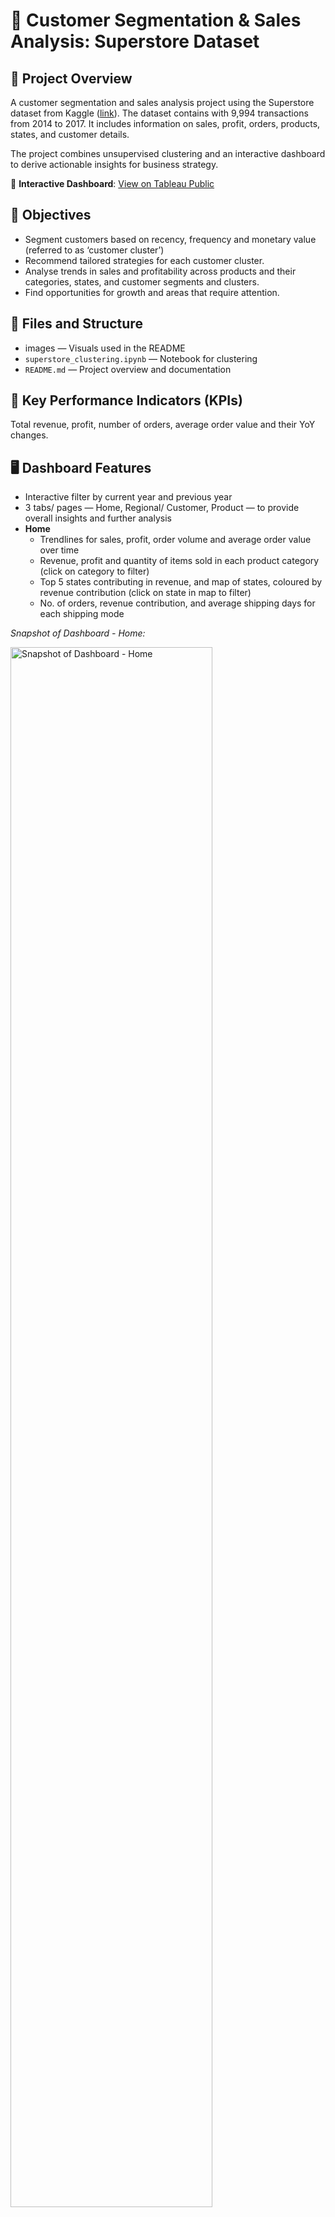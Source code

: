 # 🛒 Customer Segmentation & Sales Analysis: Superstore Dataset

## 📌 Project Overview
A customer segmentation and sales analysis project using the Superstore dataset from Kaggle ([link](https://www.kaggle.com/datasets/vivek468/superstore-dataset-final/data)). The dataset contains with 9,994 transactions from 2014 to 2017. It includes information on sales, profit, orders, products, states, and customer details.

The project combines unsupervised clustering and an interactive dashboard to derive actionable insights for business strategy.

🔗 **Interactive Dashboard**: [View on Tableau Public](https://public.tableau.com/views/SuperstoreDashboard_17588127803760/Home?:language=en-GB&:sid=&:redirect=auth&:display_count=n&:origin=viz_share_link)

## 🎯 Objectives
- Segment customers based on recency, frequency and monetary value (referred to as ‘customer cluster’)
- Recommend tailored strategies for each customer cluster.
- Analyse trends in sales and profitability across products and their categories, states, and customer segments and clusters.
- Find opportunities for growth and areas that require attention.

## 📁 Files and Structure
- images — Visuals used in the README
- `superstore_clustering.ipynb` — Notebook for clustering
- `README.md` — Project overview and documentation

## 📌 Key Performance Indicators (KPIs)
Total revenue, profit, number of orders, average order value and their YoY changes.

## 🖥️ Dashboard Features
- Interactive filter by current year and previous year
- 3 tabs/ pages — Home, Regional/ Customer, Product — to provide overall insights and further analysis
- **Home**
    - Trendlines for sales, profit, order volume and average order value over time
    - Revenue, profit and quantity of items sold in each product category (click on category to filter)
    - Top 5 states contributing in revenue, and map of states, coloured by revenue contribution (click on state in map to filter)
    - No. of orders, revenue contribution, and average shipping days for each shipping mode

_Snapshot of Dashboard - Home:_

<img src="/images/Home.png" alt="Snapshot of Dashboard - Home" width="80%"/>

- **Regional/ Customer**
    - Revenue and profit from each customer segment (click on segment to filter)
    - Revenue by states
    - Revenue contribution from each customer cluster (in selected year only)
    - RFM breakdown for each customer cluster (historical)
    - Top 5 states in revenue, profit, and order volume

_Snapshot of Dashboard - Regional/ Customer:_

<img src="/images/Regional_Customer.png" alt="Snapshot of Dashboard - Regional/ Customer" width="80%"/>

- **Product**
    - Revenue, profit and quantity of items sold in each product category (click on category to filter)
    - Revenue, profit and quantity of items sold from each product subcategory, coloured by category
    - Top 10 products in revenue, profit, and quantity of sales

_Snapshot of Dashboard - Product:_

<img src="/images/Product.png" alt="Snapshot of Dashboard - Product" width="80%"/>

## 💡 Key Insights
- Sales, profit and order volume have been increasing compared to previous years.
- Average order value, however, has been declining.
- Customer segment:
    - Consumers contribute the most to revenue and profit.
- Customer clusters identified: Nurture, Reward, Re-engage, Reconnect
    - ‘Reward’, the most valuable customer segment, made up 43% of the customer base in 2017 and contributed 66% of revenue.
    - ‘Nurture’, customers that are considered new to the store, made up 45% of the customer base in 2017 and contributed 29% of revenue.
- States:
    - The top 5 most profitable states are: *California, New York, Washington, Michigan, Georgia.*
    - The top 5 states by revenue are: *California, New York, Washington, Texas, Pennsylvania.*
- Product category:
    - Technology is the most profitable category despite having the fewest quantity sold.
    - Furniture generates high sales (comparable to other categories) but has the lowest profit.
    - Office supplies have sell 3 times more in quantity as they have generally low prices.
- Product sub-category:
    - The top-selling sub-categories are: Phones, chairs, binders, storage, copiers
    - The most profitable sub-categories are: Copiers, accessories, phones, paper, appliances
    - Sub-categories with negative profit are: Bookcases, supplies, machines and tables
- Some products with high sales have negative profit, indicating potential issues with pricing or fulfilment costs.

## 🔧 Recommended Actions
- Focus on the Technology category as they are the highest-selling and most profitable. In particular, the sub-categories copiers, accessories and phones.
- The store should ensure their inventory is well-stocked for items in the top-selling sub-categories: Binders, phones, storage.
- Review pricing and discount strategies for Furniture. Consider cross-selling these low-profit furniture items with best-selling items. For eg., bundle chairs and tables to offset losses.
- Investigate high-sales products with negative profit — consider looking for other suppliers or lower cost alternatives.
- Strategies for different customer segments

  <img src="/images/customer_segments.png" alt="Customer Segments" width="80%"/>

  _Bar plots representing number of customers in the segment, and line plots representing the average total monetary spend (in thousands), average frequency of purchases, and recency (in hundreds) of last purchase (smaller value means a more recent purchase)._
  
  - **Nurture**: This group consists of new, low-value, and infrequent buyers who have made only small or one-time purchases. Their limited interaction suggests low familiarity with the brand, and they may be unsure about the value or fit of the products. To build trust and encourage continued engagement, offer a limited-time discount on their next purchase to prompt immediate action. Use targeted product recommendations, such as “frequently bought together” items, to reduce decision fatigue and increase cart size. Additionally, introduce a referral rewards program that incentivises them to share the brand with friends — for example, offering a discount when a referred friend makes a purchase. This both grows the customer base and reinforces brand trust.
  - **Reward**: These are high-value buyers who show average recency, above-average frequency, and high monetary value. They’ve demonstrated strong engagement and brand preference by purchasing recently and repeatedly. To retain this valuable group, focus on rewarding their loyalty with meaningful, experience-driven benefits. Offer perks such as exclusive product previews, early access to new collections, or tiered loyalty rewards that recognise their continued support. These actions reinforce their positive experience with the brand, keeping them both satisfied and engaged.
  - **Re-engage**: This segment includes customers with high recency, average frequency, but lower-than-average spend. These are older buyers who have lapsed in value, and may be losing interest or shifting attention to competitors. The goal is to bring them back into the purchase cycle through gentle nudges and smart incentives. Consider anniversary discounts, product upgrade reminders, or targeted low-cost recommendations tailored to their previous purchases. Personalised emails featuring popular, affordable items they might like can reduce friction and make re-engagement more approachable and effective.
  - **Reconnect**: This group consists of old customers with high historical spend. Though they haven’t purchased in a long time, their previous transactions indicate significant value. Appeal to their sense of exclusivity by offering membership-based incentives — for example, “Spend again to keep your VIP status” or a one-time loyalty discount. These customers may not respond to generic campaigns, but a personalised reminder of the value they once saw in the brand can motivate a return.

## 🧪 Tools Used
- Python: Pandas, Seaborn, Matplotlib, Scikit-Learn
- Tableau: Dashboard creation and visualisation

